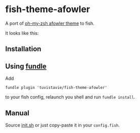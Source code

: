# fish-theme-afowler

A port of [oh-my-zsh afowler theme](https://github.com/robbyrussell/oh-my-zsh/wiki/themes#afowler) to fish.

It looks like this:

## Installation

## Using [fundle](https://github.com/tuvistavie/fundle)

Add

```
fundle plugin 'tuvistavie/fish-theme-afowler'
```

to your fish config, relaunch you shell and run `fundle install`.

## Manual

Source [init.sh](./init.fish) or just copy-paste it in your `config.fish`.
